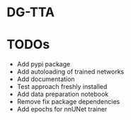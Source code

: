 # DG-TTA

# TODOs
* Add pypi package
* Add autoloading of trained networks
* Add documentation
* Test approach freshly installed
* Add data preparation notebook
* Remove fix package dependencies
* Add epochs for nnUNet trainer
